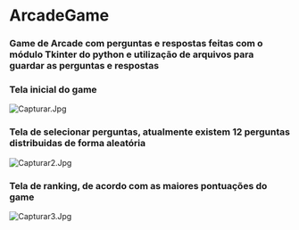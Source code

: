 # ArcadeGame
### Game de Arcade com perguntas e respostas feitas com o módulo Tkinter do python e utilização de arquivos para guardar as perguntas e respostas

### Tela inicial do game
![Capturar.Jpg](https://i.imgur.com/OTU9Yg8.jpg)

### Tela de selecionar perguntas, atualmente existem 12 perguntas distribuidas de forma aleatória
![Capturar2.Jpg](https://i.imgur.com/1DsBacl.jpg)

### Tela de ranking, de acordo com as maiores pontuações do game
![Capturar3.Jpg](https://i.imgur.com/WJ8tJCe.jpg)
